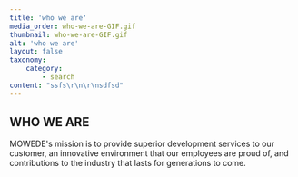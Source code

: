 ```yaml
---
title: 'who we are'
media_order: who-we-are-GIF.gif
thumbnail: who-we-are-GIF.gif
alt: 'who we are'
layout: false
taxonomy:
    category:
        - search
content: "ssfs\r\n\r\nsdfsd"
---
```


## **WHO** WE ARE

MOWEDE's mission is to provide superior development services to our customer, an innovative environment that our employees are proud of, and contributions to the industry that lasts for generations to come.